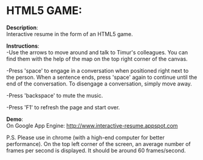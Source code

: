 # HTML5 GAME: 

**Description**:  
Interactive resume in the form of an HTML5 game.

**Instructions**:  
-Use the arrows to move around and talk to Timur's colleagues. You can find them with the help of the map on the top right corner of the canvas.

-Press 'space' to engage in a conversation when positioned right next to the person. When a sentence ends, press 'space' again to continue until the end of the conversation. To disengage a conversation, simply move away.

-Press 'backspace' to mute the music.

-Press 'F1' to refresh the page and start over.

**Demo**:  
On Google App Engine: http://www.interactive-resume.appspot.com  

P.S.
Please use in chrome (with a high-end computer for better performance). On the top left corner of the screen, an average number of frames per second is displayed. It should be around 60 frames/second.
